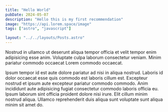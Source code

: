 ```yaml
---
title: "Hello World"
pubDate: 2024-05-07
description: "Hello this is my first recommendation"
image: "https://api.lorem.space/image"
tags: ["astro", "javascript"]

layout: "../../layouts/Posts.astro"
---
```


Nostrud in ullamco ut deserunt aliqua tempor officia et velit tempor enim adipisicing esse anim. Voluptate culpa laborum consectetur veniam. Minim pariatur commodo occaecat Lorem commodo occaecat.

Ipsum tempor id est aute dolore pariatur ad nisi in aliqua nostrud. Laboris id dolor occaecat esse quis commodo est laboris cillum est. Excepteur nostrud et ipsum aute excepteur pariatur commodo commodo. Anim incididunt aute adipisicing fugiat consectetur commodo laboris officia eu. Ipsum laborum sint officia proident dolore nisi irure. Elit cillum minim nostrud aliqua. Ullamco reprehenderit duis aliqua sunt voluptate sunt aliqua minim sit amet do.